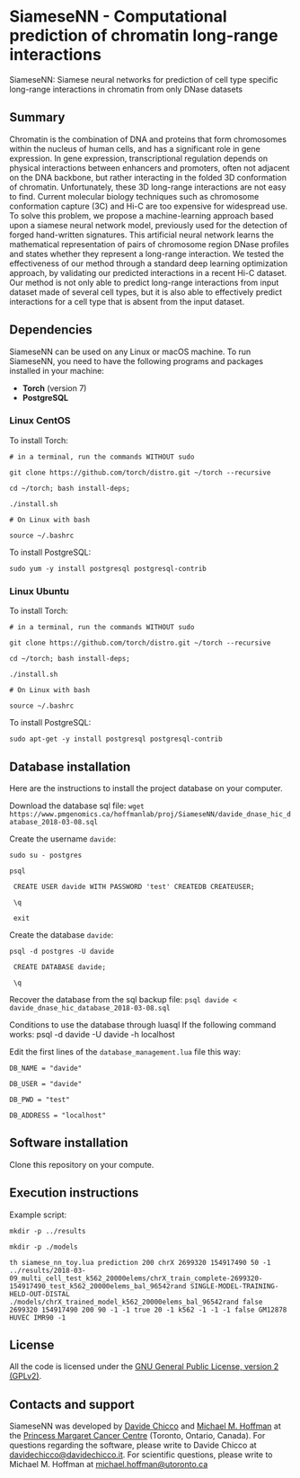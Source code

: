 # SiameseNN - Computational prediction of chromatin long-range interactions #

SiameseNN: Siamese neural networks for prediction of cell type specific long-range interactions in chromatin from only DNase datasets


## Summary ##
Chromatin is the combination of DNA and proteins that form chromosomes within the nucleus of human cells, and has a significant role in gene expression. In gene expression, transcriptional regulation depends on physical interactions between enhancers and promoters, often not adjacent on the DNA backbone, but rather interacting in the folded 3D conformation of chromatin. Unfortunately, these 3D long-range interactions are not easy to find. Current molecular biology techniques such as chromosome conformation capture (3C) and Hi-C are too expensive for widespread use. To solve this problem, we propose a machine-learning approach based upon a siamese neural network model, previously used for the detection of forged hand-written signatures. This artificial neural network learns the mathematical representation of pairs of chromosome region DNase profiles and states whether they represent a long-range interaction. We tested the effectiveness of our method through a standard deep learning optimization approach, by validating our predicted interactions in a recent Hi-C dataset. Our method is not only able to predict long-range interactions from input dataset made of several cell types, but it is also able to effectively predict interactions for a cell type that is absent from the input dataset.

## Dependencies ##
SiameseNN can be used on any Linux or macOS machine.
To run SiameseNN, you need to have the following programs and packages installed in your machine:

* **Torch** (version 7)
* **PostgreSQL** 

### Linux CentOS ###
To install Torch:

`# in a terminal, run the commands WITHOUT sudo`

`git clone https://github.com/torch/distro.git ~/torch --recursive`

`cd ~/torch; bash install-deps;`

`./install.sh`

`# On Linux with bash`

`source ~/.bashrc`

To install PostgreSQL:

`sudo yum -y install postgresql postgresql-contrib`

### Linux Ubuntu ###
To install Torch:

`# in a terminal, run the commands WITHOUT sudo`

`git clone https://github.com/torch/distro.git ~/torch --recursive`

`cd ~/torch; bash install-deps;`

`./install.sh`

`# On Linux with bash`

`source ~/.bashrc`

To install PostgreSQL:

`sudo apt-get -y install postgresql postgresql-contrib`


## Database installation ##
Here are the instructions to install the project database on your computer.

Download the database sql file:
`wget https://www.pmgenomics.ca/hoffmanlab/proj/SiameseNN/davide_dnase_hic_database_2018-03-08.sql`

Create the username `davide`:

`sudo su - postgres`

`psql`

` CREATE USER davide WITH PASSWORD 'test' CREATEDB CREATEUSER;`

` \q`

` exit`
 
 Create the database `davide`:
 
`psql -d postgres -U davide`

` CREATE DATABASE davide;`

` \q`
 
Recover the database from the sql backup file:
`psql davide < davide_dnase_hic_database_2018-03-08.sql`
 
Conditions to use the database through luasql
If the following command works:
psql -d davide -U davide -h localhost
 
Edit the first lines of the `database_management.lua` file this way:

`DB_NAME = "davide"`

`DB_USER = "davide"`

`DB_PWD = "test"`

`DB_ADDRESS = "localhost"`

## Software installation ##
Clone this repository on your compute.

## Execution instructions ##
Example script:

`mkdir -p ../results`

`mkdir -p ./models`

`th siamese_nn_toy.lua prediction 200 chrX 2699320 154917490 50 -1 ../results/2018-03-09_multi_cell_test_k562_20000elems/chrX_train_complete-2699320-154917490_test_k562_20000elems_bal_96542rand SINGLE-MODEL-TRAINING-HELD-OUT-DISTAL ./models/chrX_trained_model_k562_20000elems_bal_96542rand false 2699320 154917490 200 90 -1 -1 true 20 -1 k562 -1 -1 -1 false GM12878 HUVEC IMR90 -1`


## License ##
All the code is licensed under the [GNU General Public License, version 2 (GPLv2)](http://www.gnu.org/licenses/gpl-2.0-standalone.html).


## Contacts and support ##

SiameseNN was developed by [Davide Chicco](http://www.DavideChicco.it) and [Michael M. Hoffman](http://www.hoffmanlab.org) at the [Princess Margaret Cancer Centre](http://www.uhn.ca/PrincessMargaret/Research/) (Toronto, Ontario, Canada).
For questions regarding the software, please write to Davide Chicco at [davidechicco@davidechicco.it](mailto:davidechicco@davidechicco.it). For scientific questions, please write to Michael M. Hoffman at [michael.hoffman@utoronto.ca](mailto:michael.hoffman@utoronto.ca)